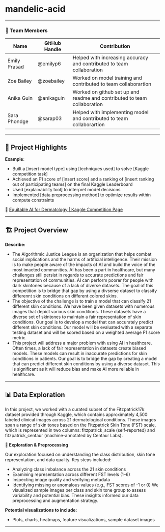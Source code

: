 # mandelic-acid

---

### **👥 Team Members**

| Name | GitHub Handle | Contribution |
| ----- | ----- | ----- |
| Emily Prasad | @emilyp6 | Helped with increasing accuracy and contributed to team collaboration |
| Zoe Bailey | @zoebailey | Worked on model training and contributed to team collaborartion |
| Anika Guin | @anikaguin | Worked on github set up and readme and contributed to team collaboration |
| Sara Phondge | @sarap03 | Helped with implementing model and contributed to team collaborartion |

---

## **🎯 Project Highlights**

**Example:**

* Built a \[insert model type\] using \[techniques used\] to solve \[Kaggle competition task\]
* Achieved an F1 score of \[insert score\] and a ranking of \[insert ranking out of participating teams\] on the final Kaggle Leaderboard
* Used \[explainability tool\] to interpret model decisions
* Implemented \[data preprocessing method\] to optimize results within compute constraints

🔗 [Equitable AI for Dermatology | Kaggle Competition Page](https://www.kaggle.com/competitions/bttai-ajl-2025/overview)

---

## **🏗️ Project Overview**

**Describe:**

* The Algorithmic Justice League is an organization that helps combat social implications and the harms of artificial intelligence. Their mission is to make people aware of the impacts of AI and build the voice of the most imacted communities. AI has been a part in healthcare, but many challenges still persist in regards to accurate predictions and fair representation of communities. AI can perform poorer for people with dark skintones because of a lack of diverse datasets. The goal of this competition is to bridge that gap by using a divserse dataset to classify differennt skin conditions on different colored skins.  
* The objective of the challenge is to train a model that can classify 21 different skin conditions. We have been given datasets with numerous images that depict various skin conditions. These datasets have a diverse set of skintones to maintain a fair representation of skin conditions. Our goal is to develop a model that can accurately predict different skin conditions. Our model will be evaluated with a separate testing dataset and will be scored based on a weighted average F1 score metric. 
* This project will address a major problem with using AI in healthcare. Often times, a lack of fair representation in datasets create biased models. These models can result in inaccurate predictions for skin conditions in patients. Our goal is to bridge the gap by creating a model that can predict different skin conditions by using a diverse dataset. This is significant as it will reduce bias and make AI more reliable in healthcare. 

---

## **📊 Data Exploration**

In this project, we worked with a curated subset of the Fitzpatrick17k dataset provided through Kaggle, which contains approximately 4,500 labeled clinical images across 21 dermatological conditions. These images span a range of skin tones based on the Fitzpatrick Skin Tone (FST) scale, which is represented in two columns: fitzpatrick_scale (self-reported) and fitzpatrick_centaur (machine-annotated by Centaur Labs).

**🧠 Exploration & Preprocessing**

Our exploration focused on understanding the class distribution, skin tone representation, and data quality. Key steps included:
* Analyzing class imbalance across the 21 skin conditions
* Examining representation across different FST levels (1–6)
* Inspecting image quality and verifying metadata
* Identifying missing or anomalous values (e.g., FST scores of -1 or 0)
We visualized sample images per class and skin tone group to assess variability and potential bias. These insights informed our data preprocessing and augmentation strategy.


**Potential visualizations to include:**

* Plots, charts, heatmaps, feature visualizations, sample dataset images

---
